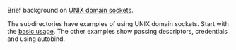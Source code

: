 Brief background on [UNIX domain sockets](http://troydhanson.github.com/network/Unix_domain_sockets.html).

The subdirectories have examples of using UNIX domain sockets. 
Start with the [basic usage](01.basic/). The other examples
show passing descriptors, credentials and using autobind.
